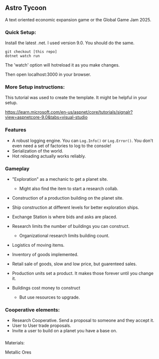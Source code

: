 ## Astro Tycoon

A text oriented economic expansion game or the Global Game Jam 2025.

### Quick Setup:

Install the latest .net. I used version 9.0. You should do the same.

```
git checkout [this repo]
dotnet watch run
```

The 'watch' option will hotreload it as you make changes.

Then open localhost:3000 in your browser.

### More Setup instructions:

This tutorial was used to create the template. It might be helpful in your setup.

https://learn.microsoft.com/en-us/aspnet/core/tutorials/signalr?view=aspnetcore-9.0&tabs=visual-studio

### Features

* A robust logging engine. You can `Log.Info()` or `Log.Error()`. You don't even need a set of factories to log to the console!
* Serialization of the world.
* Hot reloading actually works reliably. 

### Gameplay

* "Exploration" as a mechanic to get a planet site.
  * Might also find the item to start a research collab.
* Construction of a production building on the planet site.
* Ship construction at different levels for better exploration ships.
* Exchange Station is where bids and asks are placed.
* Research limits the number of buildings you can construct.
    * Organizational research limits building count.

* Logistics of moving items.
* Inventory of goods implemented.
* Retail sale of goods, slow and low price, but guarenteed sales.



* Production units set a product. It makes those forever until you change it.
* Buildings cost money to construct
  * But use resources to upgrade.

### Cooperative elements:
* Research Cooperative. Send a proposal to someone and they accept it. 
* User to User trade proposals.
* Invite a user to build on a planet you have a base on. 



###
Materials:

Metallic Ores
